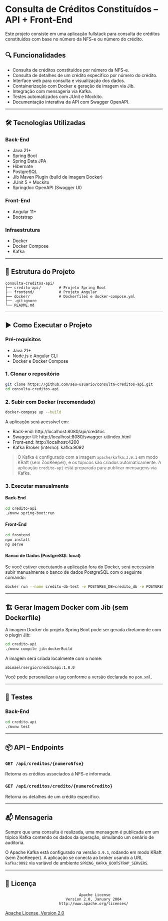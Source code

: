 # Consulta de Créditos Constituídos – API + Front-End

Este projeto consiste em uma aplicação fullstack para consulta de créditos constituídos com base no número da NFS-e ou número do crédito. 

## 🔍 Funcionalidades

- Consulta de créditos constituídos por número da NFS-e.
- Consulta de detalhes de um crédito específico por número do crédito.
- Interface web para consulta e visualização dos dados.
- Containerização com Docker e geração de imagem via Jib.
- Integração com mensageria via Kafka.
- Testes automatizados com JUnit e Mockito.
- Documentação interativa da API com Swagger OpenAPI.

---

## 🛠️ Tecnologias Utilizadas

### Back-End
- Java 21+
- Spring Boot
- Spring Data JPA
- Hibernate
- PostgreSQL
- Jib Maven Plugin (build de imagem Docker)
- JUnit 5 + Mockito
- Springdoc OpenAPI (Swagger UI)

### Front-End
- Angular 11+
- Bootstrap 

### Infraestrutura
- Docker
- Docker Compose
- Kafka 

---

## 📁 Estrutura do Projeto

```
consulta-creditos-api/
├── credito-api/        # Projeto Spring Boot
├── frontend/           # Projeto Angular
├── docker/             # Dockerfiles e docker-compose.yml
├── .gitignore
└── README.md
```

---

## ▶️ Como Executar o Projeto

### Pré-requisitos

- Java 21+
- Node.js e Angular CLI
- Docker e Docker Compose

### 1. Clonar o repositório

```bash
git clone https://github.com/seu-usuario/consulta-creditos-api.git
cd consulta-creditos-api
```

### 2. Subir com Docker (recomendado)

```bash
docker-compose up --build
```

A aplicação será acessível em:
- Back-end: http://localhost:8080/api/creditos
- Swagger UI: http://localhost:8080/swagger-ui/index.html
- Front-end: http://localhost:4200
- Kafka Broker (interno): kafka:9092

> O Kafka é configurado com a imagem `apache/kafka:3.9.1` em modo KRaft (sem ZooKeeper), e os tópicos são criados automaticamente. A aplicação `credito-api` está preparada para publicar mensagens via Kafka.

### 3. Executar manualmente

#### Back-End

```bash
cd credito-api
./mvnw spring-boot:run
```

#### Front-End

```bash
cd frontend
npm install
ng serve
```

#### Banco de Dados (PostgreSQL local)

Se você estiver executando a aplicação fora do Docker, será necessário subir manualmente o banco de dados PostgreSQL com o seguinte comando:

```bash
docker run --name credito-db-test -e POSTGRES_DB=credito_db -e POSTGRES_USER=postgres -e POSTGRES_PASSWORD=postgres -p 5432:5432 -d postgres:17.5
```

---

## 🏗️ Gerar Imagem Docker com Jib (sem Dockerfile)

A imagem Docker do projeto Spring Boot pode ser gerada diretamente com o plugin Jib:

```bash
cd credito-api
./mvnw compile jib:dockerBuild
```

A imagem será criada localmente com o nome:
```
abimaelrsergio/creditoapi:1.0.0
```

Você pode personalizar a tag conforme a versão declarada no `pom.xml`.

---

## 🧪 Testes

### Back-End

```bash
cd credito-api
./mvnw test
```

---

## 📦 API – Endpoints

### `GET /api/creditos/{numeroNfse}`

Retorna os créditos associados à NFS-e informada.

### `GET /api/creditos/credito/{numeroCredito}`

Retorna os detalhes de um crédito específico.

---

## 📬 Mensageria 

Sempre que uma consulta é realizada, uma mensagem é publicada em um tópico Kafka contendo os dados da operação, simulando um cenário de auditoria.

O Apache Kafka está configurado na versão `3.9.1`, rodando em modo KRaft (sem ZooKeeper). A aplicação se conecta ao broker usando a URL `kafka:9092` via variável de ambiente `SPRING_KAFKA_BOOTSTRAP_SERVERS`.

---

## 📃 Licença

```
                                 Apache License
                           Version 2.0, January 2004
                        http://www.apache.org/licenses/
```

[Apache License, Version 2.0](https://www.apache.org/licenses/LICENSE-2.0)

